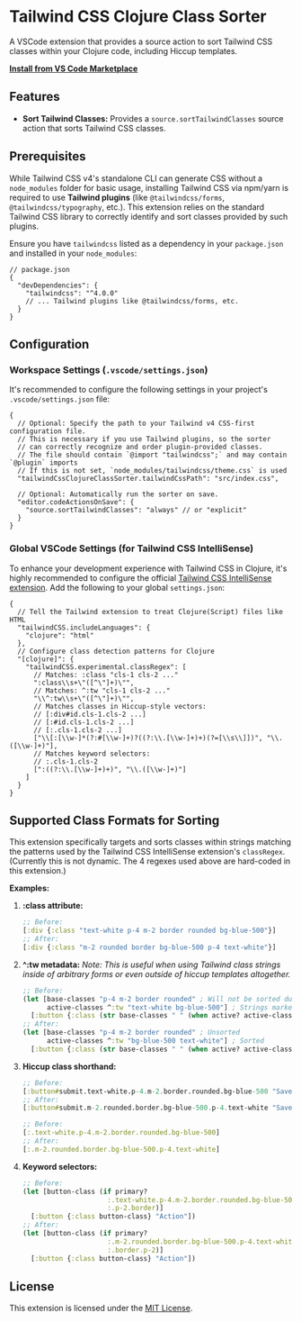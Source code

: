 # Tailwind CSS Clojure Class Sorter

A VSCode extension that provides a source action to sort Tailwind CSS classes within your Clojure code, including Hiccup templates.

[**Install from VS Code Marketplace**](https://marketplace.visualstudio.com/items?itemName=viesheimeobe.tailwindcss-clojure-class-sorter)

## Features

- **Sort Tailwind Classes:** Provides a `source.sortTailwindClasses` source action that sorts Tailwind CSS classes.

## Prerequisites

While Tailwind CSS v4's standalone CLI can generate CSS without a `node_modules` folder for basic usage, installing Tailwind CSS via npm/yarn is required to use **Tailwind plugins** (like `@tailwindcss/forms`, `@tailwindcss/typography`, etc.). This extension relies on the standard Tailwind CSS library to correctly identify and sort classes provided by such plugins.

Ensure you have `tailwindcss` listed as a dependency in your `package.json` and installed in your `node_modules`:

```jsonc
// package.json
{
  "devDependencies": {
    "tailwindcss": "^4.0.0"
    // ... Tailwind plugins like @tailwindcss/forms, etc.
  }
}
```

## Configuration

### Workspace Settings (`.vscode/settings.json`)

It's recommended to configure the following settings in your project's `.vscode/settings.json` file:

```jsonc
{
  // Optional: Specify the path to your Tailwind v4 CSS-first configuration file.
  // This is necessary if you use Tailwind plugins, so the sorter
  // can correctly recognize and order plugin-provided classes.
  // The file should contain `@import "tailwindcss";` and may contain `@plugin` imports
  // If this is not set, `node_modules/tailwindcss/theme.css` is used
  "tailwindCssClojureClassSorter.tailwindCssPath": "src/index.css",

  // Optional: Automatically run the sorter on save.
  "editor.codeActionsOnSave": {
    "source.sortTailwindClasses": "always" // or "explicit"
  }
}
```

### Global VSCode Settings (for Tailwind CSS IntelliSense)

To enhance your development experience with Tailwind CSS in Clojure, it's highly recommended to configure the official [Tailwind CSS IntelliSense extension](https://marketplace.visualstudio.com/items?itemName=bradlc.vscode-tailwindcss). Add the following to your global `settings.json`:

```jsonc
{
  // Tell the Tailwind extension to treat Clojure(Script) files like HTML
  "tailwindCSS.includeLanguages": {
    "clojure": "html"
  },
  // Configure class detection patterns for Clojure
  "[clojure]": {
    "tailwindCSS.experimental.classRegex": [
      // Matches: :class "cls-1 cls-2 ..."
      ":class\\s+\"([^\"]+)\"",
      // Matches: ^:tw "cls-1 cls-2 ..."
      "\\^:tw\\s+\"([^\"]+)\"",
      // Matches classes in Hiccup-style vectors:
      // [:div#id.cls-1.cls-2 ...]
      // [:#id.cls-1.cls-2 ...]
      // [:.cls-1.cls-2 ...]
      ["\\[:[\\w-]*(?:#[\\w-]+)?((?:\\.[\\w-]+)+)(?=[\\s\\]])", "\\.([\\w-]+)"],
      // Matches keyword selectors:
      // :.cls-1.cls-2
      [":((?:\\.[\\w-]+)+)", "\\.([\\w-]+)"]
    ]
  }
}
```

## Supported Class Formats for Sorting

This extension specifically targets and sorts classes within strings matching the patterns used by the Tailwind CSS IntelliSense extension's `classRegex`. (Currently this is not dynamic. The 4 regexes used above are hard-coded in this extension.)

**Examples:**

1.  **:class attribute:**

    ```clojure
    ;; Before:
    [:div {:class "text-white p-4 m-2 border rounded bg-blue-500"}]
    ;; After:
    [:div {:class "m-2 rounded border bg-blue-500 p-4 text-white"}]
    ```

2.  **^:tw metadata:**
    _Note: This is useful when using Tailwind class strings inside of arbitrary forms or even outside of hiccup templates altogether._

    ```clojure
    ;; Before:
    (let [base-classes "p-4 m-2 border rounded" ; Will not be sorted due to missing ^:tw
          active-classes ^:tw "text-white bg-blue-500"] ; Strings marked with ^:tw will be sorted
      [:button {:class (str base-classes " " (when active? active-classes))}])
    ;; After:
    (let [base-classes "p-4 m-2 border rounded" ; Unsorted
          active-classes ^:tw "bg-blue-500 text-white"] ; Sorted
      [:button {:class (str base-classes " " (when active? active-classes))}])
    ```

3.  **Hiccup class shorthand:**

    ```clojure
    ;; Before:
    [:button#submit.text-white.p-4.m-2.border.rounded.bg-blue-500 "Save"]
    ;; After:
    [:button#submit.m-2.rounded.border.bg-blue-500.p-4.text-white "Save"]

    ;; Before:
    [:.text-white.p-4.m-2.border.rounded.bg-blue-500]
    ;; After:
    [:.m-2.rounded.border.bg-blue-500.p-4.text-white]
    ```

4.  **Keyword selectors:**
    ```clojure
    ;; Before:
    (let [button-class (if primary?
                         :.text-white.p-4.m-2.border.rounded.bg-blue-500
                         :.p-2.border)]
      [:button {:class button-class} "Action"])
    ;; After:
    (let [button-class (if primary?
                         :.m-2.rounded.border.bg-blue-500.p-4.text-white
                         :.border.p-2)]
      [:button {:class button-class} "Action"])
    ```

## License

This extension is licensed under the [MIT License](./LICENSE).
